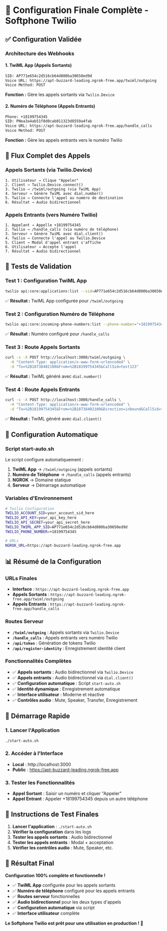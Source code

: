# 🎯 Configuration Finale Complète - Softphone Twilio

## ✅ **Configuration Validée**

### **Architecture des Webhooks**

#### **1. TwiML App (Appels Sortants)**
```bash
SID: AP771e654c2d516cb64d800ba30650ed9d
Voice URL: https://apt-buzzard-leading.ngrok-free.app/twiml/outgoing
Voice Method: POST
```
**Fonction :** Gère les appels sortants via `Twilio.Device`

#### **2. Numéro de Téléphone (Appels Entrants)**
```bash
Phone: +18199754345
SID: PNea3a4ab51f8d0cab011323d8559a4fab
Voice URL: https://apt-buzzard-leading.ngrok-free.app/handle_calls
Voice Method: POST
```
**Fonction :** Gère les appels entrants vers le numéro Twilio

## 🔄 **Flux Complet des Appels**

### **Appels Sortants (via Twilio.Device)**
```
1. Utilisateur → Clique "Appeler"
2. Client → Twilio.Device.connect()
3. Twilio → /twiml/outgoing (via TwiML App)
4. Serveur → Génère TwiML avec dial.number()
5. Twilio → Connecte l'appel au numéro de destination
6. Résultat → Audio bidirectionnel
```

### **Appels Entrants (vers Numéro Twilio)**
```
1. Appelant → Appelle +18199754345
2. Twilio → /handle_calls (via numéro de téléphone)
3. Serveur → Génère TwiML avec dial.client()
4. Twilio → Connecte l'appel au Twilio.Device
5. Client → Modal d'appel entrant s'affiche
6. Utilisateur → Accepte l'appel
7. Résultat → Audio bidirectionnel
```

## 🧪 **Tests de Validation**

### **Test 1 : Configuration TwiML App**
```bash
twilio api:core:applications:list --sid=AP771e654c2d516cb64d800ba30650ed9d
```
✅ **Résultat :** TwiML App configurée pour `/twiml/outgoing`

### **Test 2 : Configuration Numéro de Téléphone**
```bash
twilio api:core:incoming-phone-numbers:list --phone-number="+18199754345"
```
✅ **Résultat :** Numéro configuré pour `/handle_calls`

### **Test 3 : Route Appels Sortants**
```bash
curl -s -X POST http://localhost:3000/twiml/outgoing \
  -H "Content-Type: application/x-www-form-urlencoded" \
  -d "To=%2B18738402100&From=%2B18199754345&CallSid=test123"
```
✅ **Résultat :** TwiML généré avec `dial.number()`

### **Test 4 : Route Appels Entrants**
```bash
curl -s -X POST http://localhost:3000/handle_calls \
  -H "Content-Type: application/x-www-form-urlencoded" \
  -d "To=%2B18199754345&From=%2B18738402100&Direction=inbound&CallSid=test123"
```
✅ **Résultat :** TwiML généré avec `dial.client()`

## 🔧 **Configuration Automatique**

### **Script start-auto.sh**
Le script configure automatiquement :

1. **TwiML App** → `/twiml/outgoing` (appels sortants)
2. **Numéro de Téléphone** → `/handle_calls` (appels entrants)
3. **NGROK** → Domaine statique
4. **Serveur** → Démarrage automatique

### **Variables d'Environnement**
```bash
# Twilio Configuration
TWILIO_ACCOUNT_SID=your_account_sid_here
TWILIO_API_KEY=your_api_key_here
TWILIO_API_SECRET=your_api_secret_here
TWILIO_TWIML_APP_SID=AP771e654c2d516cb64d800ba30650ed9d
TWILIO_PHONE_NUMBER=+18199754345

# URLs
NGROK_URL=https://apt-buzzard-leading.ngrok-free.app
```

## 📊 **Résumé de la Configuration**

### **URLs Finales**
- **Interface** : `https://apt-buzzard-leading.ngrok-free.app`
- **Appels Sortants** : `https://apt-buzzard-leading.ngrok-free.app/twiml/outgoing`
- **Appels Entrants** : `https://apt-buzzard-leading.ngrok-free.app/handle_calls`

### **Routes Serveur**
- **`/twiml/outgoing`** : Appels sortants via `Twilio.Device`
- **`/handle_calls`** : Appels entrants vers numéro Twilio
- **`/api/token`** : Génération de tokens Twilio
- **`/api/register-identity`** : Enregistrement identité client

### **Fonctionnalités Complètes**
- ✅ **Appels sortants** : Audio bidirectionnel via `Twilio.Device`
- ✅ **Appels entrants** : Audio bidirectionnel via `dial.client()`
- ✅ **Configuration automatique** : Script `start-auto.sh`
- ✅ **Identité dynamique** : Enregistrement automatique
- ✅ **Interface utilisateur** : Moderne et réactive
- ✅ **Contrôles audio** : Mute, Speaker, Transfer, Enregistrement

## 🚀 **Démarrage Rapide**

### **1. Lancer l'Application**
```bash
./start-auto.sh
```

### **2. Accéder à l'Interface**
- **Local** : http://localhost:3000
- **Public** : https://apt-buzzard-leading.ngrok-free.app

### **3. Tester les Fonctionnalités**
- **Appel Sortant** : Saisir un numéro et cliquer "Appeler"
- **Appel Entrant** : Appeler +18199754345 depuis un autre téléphone

## 🎯 **Instructions de Test Finales**

1. **Lancer l'application** : `./start-auto.sh`
2. **Vérifier la configuration** dans les logs
3. **Tester les appels sortants** : Audio bidirectionnel
4. **Tester les appels entrants** : Modal + acceptation
5. **Vérifier les contrôles audio** : Mute, Speaker, etc.

## 🎉 **Résultat Final**

**Configuration 100% complète et fonctionnelle !**

- ✅ **TwiML App** configurée pour les appels sortants
- ✅ **Numéro de téléphone** configuré pour les appels entrants
- ✅ **Routes serveur** fonctionnelles
- ✅ **Audio bidirectionnel** pour les deux types d'appels
- ✅ **Configuration automatique** via script
- ✅ **Interface utilisateur** complète

**Le Softphone Twilio est prêt pour une utilisation en production !** 🚀 